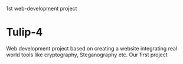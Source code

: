 1st web-development project 

# Tulip-4
Web development project based on creating a website integrating real world tools like cryptography, Steganography etc.
Our first project

